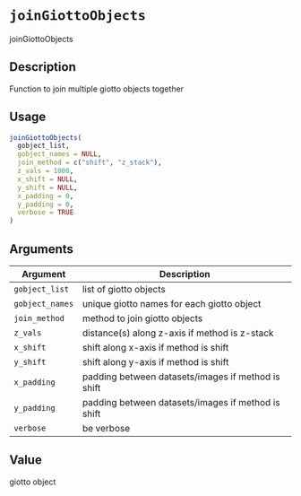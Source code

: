 # `joinGiottoObjects`

joinGiottoObjects


## Description

Function to join multiple giotto objects together


## Usage

```r
joinGiottoObjects(
  gobject_list,
  gobject_names = NULL,
  join_method = c("shift", "z_stack"),
  z_vals = 1000,
  x_shift = NULL,
  y_shift = NULL,
  x_padding = 0,
  y_padding = 0,
  verbose = TRUE
)
```


## Arguments

Argument      |Description
------------- |----------------
`gobject_list`     |     list of giotto objects
`gobject_names`     |     unique giotto names for each giotto object
`join_method`     |     method to join giotto objects
`z_vals`     |     distance(s) along z-axis if method is z-stack
`x_shift`     |     shift along x-axis if method is shift
`y_shift`     |     shift along y-axis if method is shift
`x_padding`     |     padding between datasets/images if method is shift
`y_padding`     |     padding between datasets/images if method is shift
`verbose`     |     be verbose


## Value

giotto object


